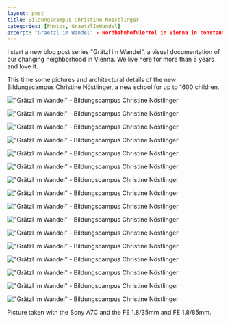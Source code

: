 ```yaml
---
layout: post
title: Bildungscampus Christine Noestlinger
categories: [Photos, GraetzlImWandel]
excerpt: "Graetzl im Wandel" - Nordbahnhofviertel in Vienna in constant change
---
```


I start a new blog post series "Grätzl im Wandel", a visual documentation of our changing neighborhood in Vienna. We live here for more than 5 years and love it. 

This time some pictures and architectural details of the new Bildungscampus Christine Nöstlinger, a new school for up to 1600 children. 

!["Grätzl im Wandel" - Bildungscampus Christine Nöstlinger](../images/20210131/bildungscampus_christine_noestlinger-01.jpg)

!["Grätzl im Wandel" - Bildungscampus Christine Nöstlinger](../images/20210131/bildungscampus_christine_noestlinger-02.jpg)

!["Grätzl im Wandel" - Bildungscampus Christine Nöstlinger](../images/20210131/bildungscampus_christine_noestlinger-03.jpg)

!["Grätzl im Wandel" - Bildungscampus Christine Nöstlinger](../images/20210131/bildungscampus_christine_noestlinger-04.jpg)

!["Grätzl im Wandel" - Bildungscampus Christine Nöstlinger](../images/20210131/bildungscampus_christine_noestlinger-05.jpg)

!["Grätzl im Wandel" - Bildungscampus Christine Nöstlinger](../images/20210131/bildungscampus_christine_noestlinger-06.jpg)

!["Grätzl im Wandel" - Bildungscampus Christine Nöstlinger](../images/20210131/bildungscampus_christine_noestlinger-07.jpg)

!["Grätzl im Wandel" - Bildungscampus Christine Nöstlinger](../images/20210131/bildungscampus_christine_noestlinger-08.jpg)

!["Grätzl im Wandel" - Bildungscampus Christine Nöstlinger](../images/20210131/bildungscampus_christine_noestlinger-09.jpg)

!["Grätzl im Wandel" - Bildungscampus Christine Nöstlinger](../images/20210131/bildungscampus_christine_noestlinger-10.jpg)

!["Grätzl im Wandel" - Bildungscampus Christine Nöstlinger](../images/20210131/bildungscampus_christine_noestlinger-11.jpg)

!["Grätzl im Wandel" - Bildungscampus Christine Nöstlinger](../images/20210131/bildungscampus_christine_noestlinger-12.jpg)

!["Grätzl im Wandel" - Bildungscampus Christine Nöstlinger](../images/20210131/bildungscampus_christine_noestlinger-13.jpg)

!["Grätzl im Wandel" - Bildungscampus Christine Nöstlinger](../images/20210131/bildungscampus_christine_noestlinger-14.jpg)

!["Grätzl im Wandel" - Bildungscampus Christine Nöstlinger](../images/20210131/bildungscampus_christine_noestlinger-15.jpg)

!["Grätzl im Wandel" - Bildungscampus Christine Nöstlinger](../images/20210131/bildungscampus_christine_noestlinger-16.jpg)

Picture taken with the Sony A7C and the FE 1.8/35mm and FE 1.8/85mm.

